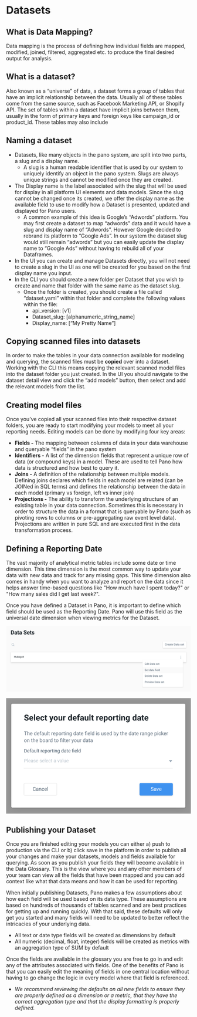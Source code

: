 # Datasets

## What is Data Mapping?

Data mapping is the process of defining how individual fields are mapped, modified, joined, filtered, aggregated etc. to produce the final desired output for analysis. 

## What is a dataset?

Also known as a “universe” of data, a dataset forms a group of tables that have an implicit relationship between the data. Usually all of these tables come from the same source, such as Facebook Marketing API, or Shopify API. The set of tables within a dataset have implicit joins between them, usually in the form of primary keys and foreign keys like campaign\_id or product\_id. These tables may also include

## Naming a dataset

* Datasets, like many objects in the pano system, are split into two parts, a slug and a display name.
  * A slug is a human readable identifier that is used by our system to uniquely identify an object in the pano system. Slugs are always unique strings and cannot be modified once they are created.
* The Display name is the label associated with the slug that will be used for display in all platform UI elements and data models. Since the slug cannot be changed once its created, we offer the display name as the available field to use to modify how a Dataset is presented, updated and displayed for Pano users.
  * A common example of this idea is Google’s “Adwords” platform. You may first create a dataset to map “adwords” data and it would have a slug and display name of “Adwords”. However Google decided to rebrand its platform to “Google Ads”. In our system the dataset slug would still remain “adwords” but you can easily update the display name to “Google Ads” without having to rebuild all of your Dataframes.
* In the UI you can create and manage Datasets directly, you will not need to create a slug in the UI as one will be created for you based on the first display name you input.
* In the CLI you should create a new folder per Dataset that you wish to create and name that folder with the same name as the dataset slug.
  * Once the folder is created, you should create a file called “dataset.yaml” within that folder and complete the following values within the file:
    * api\_version: \[v1\]
    * Dataset\_slug: \[alphanumeric\_string\_name\]
    * Display\_name: \[“My Pretty Name”\]

## Copying scanned files into datasets

In order to make the tables in your data connection available for modeling and querying, the scanned files must be **copied** over into a dataset. Working with the CLI this means copying the relevant scanned model files into the dataset folder you just created. In the UI you should navigate to the dataset detail view and click the “add models” button, then select and add the relevant models from the list.

## Creating model files

Once you’ve copied all your scanned files into their respective dataset folders, you are ready to start modifying your models to meet all your reporting needs. Editing models can be done by modifying four key areas:

* **Fields -** The mapping between columns of data in your data warehouse and queryable “fields” in the pano system
* **Identifiers -** A list of the dimension fields that represent a unique row of data \(or compound keys\) in a model. These are used to tell Pano how data is structured and how best to query it.
* **Joins -** A definition of the relationship between multiple models. Defining joins declares which fields in each model are related \(can be JOINed in SQL terms\) and defines the relationship between the data in each model \(primary vs foreign, left vs inner join\)
* **Projections -** The ability to transform the underlying structure of an existing table in your data connection. Sometimes this is necessary in order to structure the data in a format that is queryable by Pano \(such as pivoting rows to columns or pre-aggregating raw event level data\). Projections are written in pure SQL and are executed first in the data transformation process.

## Defining a Reporting Date

The vast majority of analytical metric tables include some date or time dimension. This time dimension is the most common way to update your data with new data and track for any missing gaps. This time dimension also comes in handy when you want to analyze and report on the data since it helps answer time-based questions like "How much have I spent today?" or "How many sales did I get last week?".

Once you have defined a Dataset in Pano, it is important to define which field should be used as the Reporting Date. Pano will use this field as the universal date dimension when viewing metrics for the Dataset.

![On the Datasets tab, click &quot;Set Date Field&quot;](../../.gitbook/assets/screen-shot-2020-10-24-at-2.35.38-pm.png)

![Choose the best reporting date dimension from the dropdown list](../../.gitbook/assets/screen-shot-2020-10-24-at-2.35.51-pm.png)

## Publishing your Dataset

Once you are finished editing your models you can either a\) push to production via the CLI or b\) click save in the platform in order to publish all your changes and make your datasets, models and fields available for querying. As soon as you publish your fields they will become available in the Data Glossary. This is the view where you and any other members of your team can view all the fields that have been mapped and you can add context like what that data means and how it can be used for reporting.

When initially publishing Datasets, Pano makes a few assumptions about how each field will be used based on its data type. These assumptions are based on hundreds of thousands of tables scanned and are best practices for getting up and running quickly. With that said, these defaults will only get you started and many fields will need to be updated to better reflect the intricacies of your underlying data.

* All text or date type fields will be created as dimensions by default
* All numeric \(decimal, float, integer\) fields will be created as metrics with an aggregation type of SUM by default

Once the fields are available in the glossary you are free to go in and edit any of the attributes associated with fields. One of the benefits of Pano is that you can easily edit the meaning of fields in one central location without having to go change the logic in every model where that field is referenced.

* _We recommend reviewing the defaults on all new fields to ensure they are properly defined as a dimension or a metric, that they have the correct aggregation type and that the display formatting is properly defined._

